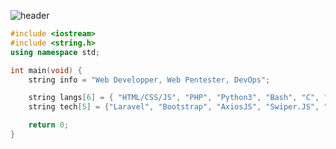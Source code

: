 ![header](https://capsule-render.vercel.app/api?type=waving&color=auto&height=220&section=header&text=Brunk&fontSize=60&animation=fadeIn&fontAlignY=38&desc=Web%20Development%20%2F%20Pentest&descAlignY=51&descAlign=62)

```cpp
#include <iostream>
#include <string.h>
using namespace std;

int main(void) {
    string info = "Web Developper, Web Pentester, DevOps";

    string langs[6] = { "HTML/CSS/JS", "PHP", "Python3", "Bash", "C", "MySQL" };
    string tech[5] = {"Laravel", "Bootstrap", "AxiosJS", "Swiper.JS", "AOS"};

    return 0;
}
``` 


